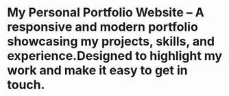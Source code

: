 ﻿# My Personal Portfolio Website – A responsive and modern portfolio showcasing my projects, skills, and experience.Designed to highlight my work and make it easy to get in touch.
